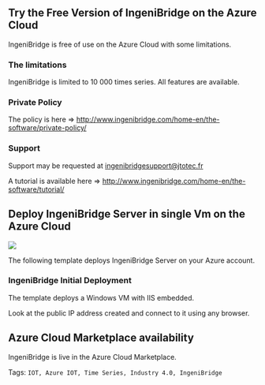 ## Try the Free Version of IngeniBridge on the Azure Cloud ##
IngeniBridge is free of use on the Azure Cloud with some limitations.

### The limitations ###
IngeniBridge is limited to 10 000 times series.
All features are available.

### Private Policy ###
The policy is here => <a href="http://www.ingenibridge.com/home-en/the-software/private-policy/" target="_blank">http://www.ingenibridge.com/home-en/the-software/private-policy/</a>

### Support ###
Support may be requested at ingenibridgesupport@jtotec.fr

A tutorial is available here => <a href="http://www.ingenibridge.com/home-en/the-software/tutorial/" target="_blank">http://www.ingenibridge.com/home-en/the-software/tutorial/</a>

## Deploy IngeniBridge Server in single Vm on the Azure Cloud ##

<a href="https://portal.azure.com/#create/Microsoft.Template/uri/https%3A%2F%2Fraw.githubusercontent.com%2FDeagital%2FIngeniBridgeDeployAzure%2Fmaster%2Ffiles%2Fazuredeploy.json" target="_blank">
    <img src="http://azuredeploy.net/deploybutton.png"/>
</a>

The following template deploys IngeniBridge Server on your Azure account.

### IngeniBridge Initial Deployment ###
The template deploys a Windows VM with IIS embedded.

Look at the public IP address created and connect to it using any browser.

## Azure Cloud Marketplace availability ##
IngeniBridge is live in the Azure Cloud Marketplace.






Tags: `IOT, Azure IOT, Time Series, Industry 4.0, IngeniBridge`
